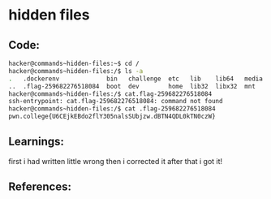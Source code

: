 # hidden files
## Code:
```bash
hacker@commands~hidden-files:~$ cd /
hacker@commands~hidden-files:/$ ls -a
.   .dockerenv             bin   challenge  etc   lib    lib64   media  nix  proc  run   srv  tmp  var
..  .flag-259682276518084  boot  dev        home  lib32  libx32  mnt    opt  root  sbin  sys  usr
hacker@commands~hidden-files:/$ cat.flag-259682276518084
ssh-entrypoint: cat.flag-259682276518084: command not found
hacker@commands~hidden-files:/$ cat .flag-259682276518084
pwn.college{U6CEjkEBdo2flY305nalsSUbjzw.dBTN4QDL0kTN0czW}
```
## Learnings:
first i had written little wrong then i corrected it after that i got it!
## References:
